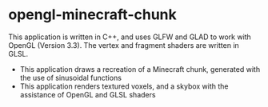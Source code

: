 # opengl-minecraft-chunk

This application is written in C++, and uses GLFW and GLAD to work with OpenGL (Version 3.3). The vertex and fragment shaders are written in GLSL. 

- This application draws a recreation of a Minecraft chunk, generated with the use of sinusoidal functions
- This application renders textured voxels, and a skybox with the assistance of OpenGL and GLSL shaders
